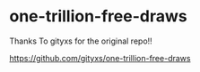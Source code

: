 # one-trillion-free-draws
Thanks To gityxs for the original repo!!

https://github.com/gityxs/one-trillion-free-draws
